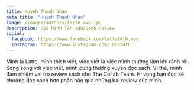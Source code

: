 ```yaml
---
title: Huỳnh Thanh Nhàn
meta_title: "Huỳnh Thanh Nhàn"
image: /images/authors/latte_ava.jpg
description: Đội hình Tản văn/Book Review
social:
  facebook: https://www.facebook.com/latte24th.nov
  instagram: https://www.instagram.com/_nov24th_
---
```


Mình là Latte, mình thích viết, việc viết là việc mình thường làm khi rảnh rỗi. Song song với việc viết, mình cũng thường xuyên đọc sách. Vì thế, mình đảm nhiệm vai trò review sách cho The Collab Team. Hi vọng bạn đọc sẽ chuộng đọc sách hơn phần nào qua những bài review của mình.
